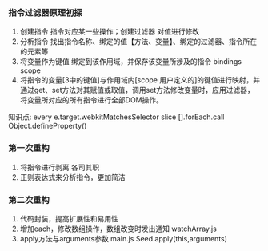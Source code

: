 ### 指令过滤器原理初探
1. 创建指令 指令对应某一些操作；创建过滤器 对值进行修改
2. 分析指令 找出指令名称、绑定的值【方法、变量】、绑定的过滤器、指令所在的元素等
3. 将变量作为键值 绑定到该作用域，并保存该变量所涉及的指令  bindings  scope
4. 将指令的变量[3中的键值]与作用域内[scope 用户定义的]的键值进行映射，并通过get、set方法对其赋值或取值，调用set方法修改变量时，应用过滤器，将变量所对应的所有指令进行全部DOM操作。

知识点: 
every  e.target.webkitMatchesSelector  slice  [].forEach.call  Object.defineProperty()


### 第一次重构
1. 将指令进行剥离 各司其职
2. 正则表达式来分析指令，更加简洁


### 第二次重构
1. 代码封装，提高扩展性和易用性 
2. 增加each，修改数组操作，数组改变时发出通知  watchArray.js
3. apply方法与arguments参数 main.js Seed.apply(this,arguments)
